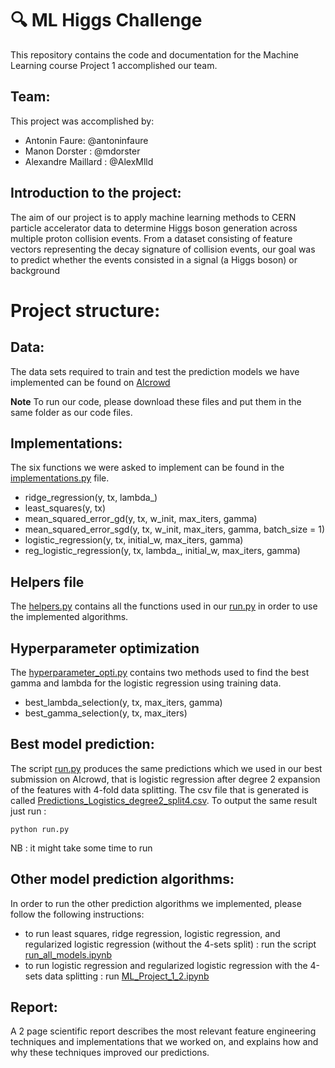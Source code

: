 # :mag: ML Higgs Challenge

This repository contains the code and documentation for the Machine Learning course Project 1 accomplished our team.

## Team:
This project was accomplished by:
- Antonin Faure: @antoninfaure
- Manon Dorster : @mdorster
- Alexandre Maillard : @AlexMlld

## Introduction to the project:

The aim of our project is to apply machine learning methods to CERN particle accelerator data to determine Higgs boson
generation across multiple proton collision events. From a dataset consisting of feature vectors representing the decay
signature of collision events, our goal was to predict whether the events consisted in a signal (a Higgs boson) or background

# Project structure: 

## Data:

The data sets required to train and test the prediction models we have implemented can be found on [AIcrowd](https://www.aicrowd.com/challenges/epfl-machine-learning-higgs/dataset_files)

**Note**
To run our code, please download these files and put them in the same folder as our code files. 

## Implementations:
The six functions we were asked to implement can be found in the [implementations.py](implementations.py) file. 
- ridge_regression(y, tx, lambda_)
- least_squares(y, tx)
- mean_squared_error_gd(y, tx, w_init, max_iters, gamma)
- mean_squared_error_sgd(y, tx, w_init, max_iters, gamma, batch_size = 1)
- logistic_regression(y, tx, initial_w, max_iters, gamma)
- reg_logistic_regression(y, tx, lambda_, initial_w, max_iters, gamma)

## Helpers file
The [helpers.py](helpers.py) contains all the functions used in our [run.py](run.py) in order to use the implemented algorithms.

## Hyperparameter optimization
The [hyperparameter_opti.py](hyperparameter_opti.py) contains two methods used to find the best gamma and lambda for the logistic regression using training data.
- best_lambda_selection(y, tx, max_iters, gamma)
- best_gamma_selection(y, tx, max_iters)

## Best model prediction:

The script [run.py](run.py) produces the same predictions which we used in our best submission on AIcrowd, that is logistic regression after degree 2 expansion of the features with 4-fold data splitting.
The csv file that is generated is called [Predictions_Logistics_degree2_split4.csv](Predictions_Logistics_degree2_split4.csv).
To output the same result just run :
```
python run.py
```
NB : it might take some time to run

## Other model prediction algorithms:
In order to run the other prediction algorithms we implemented, please follow the following instructions:
- to run least squares, ridge regression, logistic regression, and regularized logistic regression (without the 4-sets split) : run the script [run_all_models.ipynb](run_all_models.ipynb)
- to run logistic regression and regularized logistic regression with the 4-sets data splitting : run [ML_Project_1_2.ipynb](ML_Project_1_2.ipynb)

## Report:

A 2 page scientific report describes the most relevant feature engineering techniques and implementations that we worked on, and explains how and why these techniques improved our predictions. 
